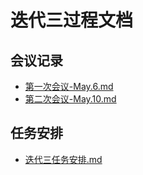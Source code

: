# 迭代三过程文档

## 会议记录

- [第一次会议-May.6.md](会议记录/第一次会议-May.6.md) 
- [第二次会议-May.10.md](会议记录/第二次会议-May.10.md) 

## 任务安排

- [迭代三任务安排.md](迭代三任务安排.md) 